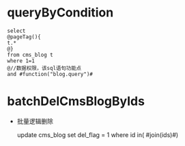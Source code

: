 queryByCondition
===


    select 
    @pageTag(){
    t.*
    @}
    from cms_blog t
    where 1=1  
    @//数据权限，该sql语句功能点  
    and #function("blog.query")#
    
    
    

batchDelCmsBlogByIds
===

* 批量逻辑删除

    update cms_blog set del_flag = 1 where id in( #join(ids)#)
    
